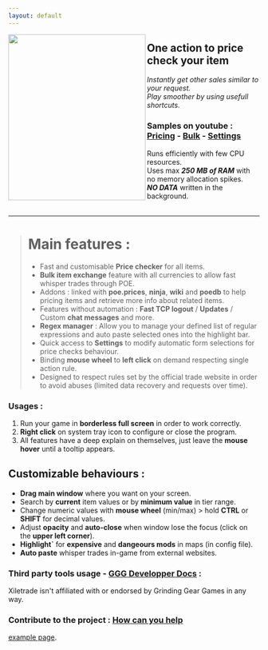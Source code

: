 ```yaml
---
layout: default
---
```

<a alt="Xiletrade screenshot" target="_blank" rel="noopener noreferrer" href="https://github.com/user-attachments/assets/ba015744-ccc2-4bcb-87e1-e07165fcdb33"><img align="left" width="275" height="332" src="https://github.com/user-attachments/assets/ba015744-ccc2-4bcb-87e1-e07165fcdb33"></a>
## One action to price check your item

*Instantly get other sales similar to your request.*  
*Play smoother by using usefull shortcuts.*

### Samples on youtube : [Pricing](https://youtu.be/4mP3uOsr8oc) - [Bulk](https://youtu.be/6yuLZXTho-A) - [Settings](https://youtu.be/libdIjrNM-8)<br>

Runs efficiently with few CPU resources.  
Uses max ***250 MB of RAM*** with no memory allocation spikes.  
***NO DATA*** written in the background.  
<br>
* * *

> # Main features :
>
> - Fast and customisable **Price checker** for all items.
> - **Bulk item exchange** feature with all currencies to allow fast whisper trades through POE.
> - Addons : linked with **poe.prices**, **ninja**, **wiki** and **poedb** to help pricing items and retrieve more info about related items.
> - Features without automation : **Fast TCP logout** / **Updates** / Custom **chat messages** and more.
> - **Regex manager** : Allow you to manage your defined list of regular expressions and auto paste selected ones into the highlight bar.
> - Quick access to **Settings** to modify automatic form selections for price checks behaviour.
> - Binding **mouse wheel** to **left click** on demand respecting single action rule.
> - Designed to respect rules set by the official trade website in order to avoid abuses (limited data recovery and requests over time).

### Usages :

1. Run your game in **borderless full screen** in order to work correctly.  
2. **Right click** on system tray icon to configure or close the program.  
3. All features have a deep explain on themselves, just leave the **mouse hover** until a tooltip appears.

## Customizable behaviours :

* **Drag main window** where you want on your screen.
* Search by **current** item values or by **minimum value** in tier range.
* Change numeric values with **mouse wheel** (min/max) > hold **CTRL** or **SHIFT** for decimal values.
* Adjust **opacity** and **auto-close** when window lose the focus (click on the **upper left corner**).
* **Highlight`** for **expensive** and **dangeours mods** in maps (in config file).
* **Auto paste** whisper trades in-game from external websites.

### Third party tools usage - [GGG Developper Docs](https://www.pathofexile.com/developer/docs/index#policy) :
Xiletrade isn't affiliated with or endorsed by Grinding Gear Games in any way.<br>

### Contribute to the project : [How can you help](https://github.com/maxensas/xiletrade/blob/master/CONTRIBUTING.md)
 
[example page](./example-page.html).